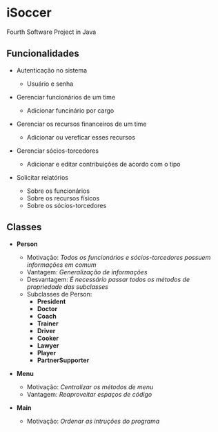 # iSoccer
Fourth Software Project in Java

## Funcionalidades

- Autenticação no sistema
  - Usuário e senha

- Gerenciar funcionários de um time
  - Adicionar funcinário por cargo

- Gerenciar os recursos financeiros de um time
  - Adicionar ou vereficar esses recursos

- Gerenciar sócios-torcedores
  - Adicionar e editar contribuições de acordo com o tipo

- Solicitar relatórios
  - Sobre os funcionários
  - Sobre os recursos físicos
  - Sobre os sócios-torcedores

## Classes

- **Person**
    - Motivação:  *Todos os funcionários e sócios-torcedores possuem informações em comum*
    - Vantagem: *Generalização de informações*
    - Desvantagem:  *É necessário passar todos os métodos de propriedade das subclasses*
    - Subclasses de Person:
      - **President**
      - **Doctor**
      - **Coach**
      - **Trainer**
      - **Driver**
      - **Cooker**
      - **Lawyer**
      - **Player**
      - **PartnerSupporter**

- **Menu**
    - Motivação:  *Centralizar os métodos de menu*
    - Vantagem: *Reaproveitar espaços de código*

- **Main**
    - Motivação: *Ordenar as intruções do programa*

